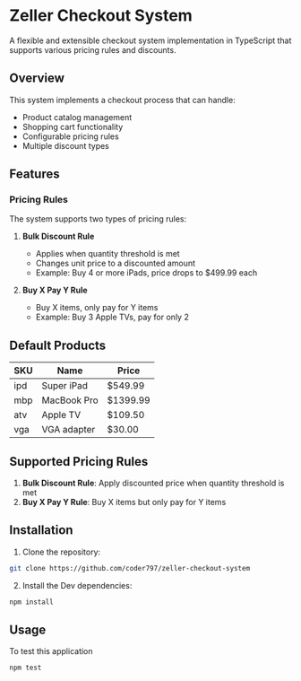 # Zeller Checkout System

A flexible and extensible checkout system implementation in TypeScript that supports various pricing rules and discounts.

## Overview

This system implements a checkout process that can handle:
- Product catalog management
- Shopping cart functionality
- Configurable pricing rules
- Multiple discount types

## Features

### Pricing Rules
The system supports two types of pricing rules:

1. **Bulk Discount Rule**
   - Applies when quantity threshold is met
   - Changes unit price to a discounted amount
   - Example: Buy 4 or more iPads, price drops to $499.99 each

2. **Buy X Pay Y Rule**
   - Buy X items, only pay for Y items
   - Example: Buy 3 Apple TVs, pay for only 2

## Default Products

| SKU | Name | Price |
|-----|------|-------|
| ipd | Super iPad | $549.99 |
| mbp | MacBook Pro | $1399.99 |
| atv | Apple TV | $109.50 |
| vga | VGA adapter | $30.00 |

## Supported Pricing Rules

1. **Bulk Discount Rule**: Apply discounted price when quantity threshold is met
2. **Buy X Pay Y Rule**: Buy X items but only pay for Y items 


## Installation

1. Clone the repository:
  ```bash
  git clone https://github.com/coder797/zeller-checkout-system
  ```
2. Install the Dev dependencies:
  ```bash
  npm install
  ```



## Usage

To test this application
```bash
npm test
```
